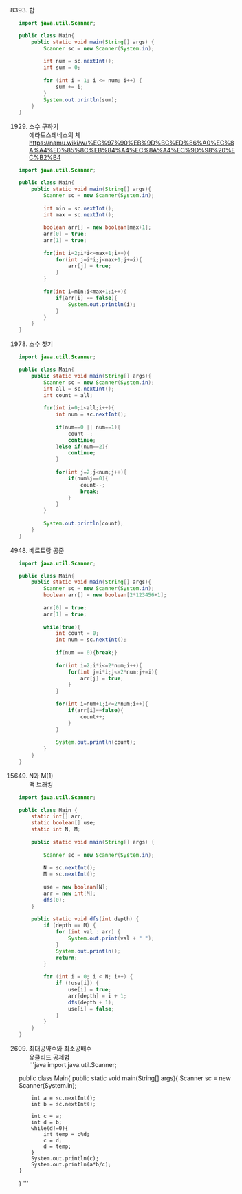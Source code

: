 8393. 합  
```java
import java.util.Scanner;

public class Main{
	public static void main(String[] args) {
		Scanner sc = new Scanner(System.in);
 
		int num = sc.nextInt();
		int sum = 0;
        
		for (int i = 1; i <= num; i++) {
			sum += i;
		}
		System.out.println(sum);
	}
}
```
1929. 소수 구하기  
에라토스테네스의 체  
https://namu.wiki/w/%EC%97%90%EB%9D%BC%ED%86%A0%EC%8A%A4%ED%85%8C%EB%84%A4%EC%8A%A4%EC%9D%98%20%EC%B2%B4
```java
import java.util.Scanner;

public class Main{
    public static void main(String[] args){
        Scanner sc = new Scanner(System.in);
        
        int min = sc.nextInt();
        int max = sc.nextInt();
        
        boolean arr[] = new boolean[max+1];
        arr[0] = true;
        arr[1] = true;
        
        for(int i=2;i*i<=max+1;i++){
            for(int j=i*i;j<max+1;j+=i){
                arr[j] = true;
            }
        }
        
        for(int i=min;i<max+1;i++){
            if(arr[i] == false){
                System.out.println(i);   
            }
        }
    }
}
```
1978. 소수 찾기  
```java
import java.util.Scanner;

public class Main{
    public static void main(String[] args){
        Scanner sc = new Scanner(System.in);
        int all = sc.nextInt();
        int count = all;
        
        for(int i=0;i<all;i++){
            int num = sc.nextInt();
            
            if(num==0 || num==1){
                count--;
                continue;
            }else if(num==2){
                continue;
            }
            
            for(int j=2;j<num;j++){
                if(num%j==0){
                    count--;
                    break;
                }
            }
        }
        
        System.out.println(count);
    }
}
```
4948. 베르트랑 공준  
```java
import java.util.Scanner;

public class Main{
    public static void main(String[] args){
        Scanner sc = new Scanner(System.in);
        boolean arr[] = new boolean[2*123456+1];
        
        arr[0] = true;
        arr[1] = true;
        
        while(true){
            int count = 0;
            int num = sc.nextInt();
            
            if(num == 0){break;}
            
            for(int i=2;i*i<=2*num;i++){
                for(int j=i*i;j<=2*num;j+=i){
                    arr[j] = true;
                }
            }
            
            for(int i=num+1;i<=2*num;i++){
                if(arr[i]==false){
                    count++;
                }
            }
            
            System.out.println(count);
        }
    }
}
```
15649. N과 M(1)  
백 트래킹
```java
import java.util.Scanner;
 
public class Main {
	static int[] arr;
	static boolean[] use;
	static int N, M;
    
	public static void main(String[] args) {
 
		Scanner sc = new Scanner(System.in);
 
        N = sc.nextInt();
        M = sc.nextInt();
 
		use = new boolean[N];
		arr = new int[M];
		dfs(0);
	}
 
	public static void dfs(int depth) {
		if (depth == M) {
			for (int val : arr) {
				System.out.print(val + " ");
			}
			System.out.println();
			return;
		}
 
		for (int i = 0; i < N; i++) {
			if (!use[i]) {
				use[i] = true;
				arr[depth] = i + 1;
				dfs(depth + 1);
				use[i] = false;
			}
		}
	}
}
```

2609. 최대공약수와 최소공배수  
유클리드 공제법  
'''java
import java.util.Scanner;

public class Main{
    public static void main(String[] args){
        Scanner sc = new Scanner(System.in);
        
        int a = sc.nextInt();
        int b = sc.nextInt();
        
        int c = a;
        int d = b;
        while(d!=0){
            int temp = c%d;
            c = d;
            d = temp;
        }
        System.out.println(c);
        System.out.println(a*b/c);
    }
}
'''
